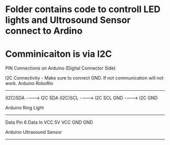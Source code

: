 # Folder contains code to controll LED lights and Ultrosound Sensor connect to Ardino
# Comminicaiton is via I2C

PIN Connections on Arduino (Digital Connector Side)

I2C Connectivity - Make sure to connect GND. If not communication will not work.
Arduino         RoboRio
-------         -------
(I2C)SDA ---->  I2C SDA
(I2C)SCL ---->  I2C SCL
GND      ---->  I2C GND

Arduino         Ring Light
-------         ----------
Data Pin 6      Data In
VCC 5V          VCC
GND             GND


Arduino         Ultrasound Sensor
-------         -----------------




